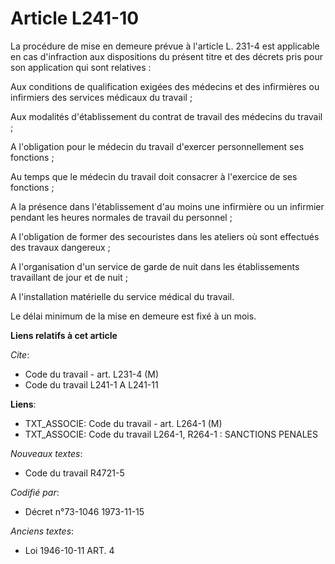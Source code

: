 # Article L241-10

La procédure de mise en demeure prévue à l'article L. 231-4 est applicable en cas d'infraction aux dispositions du présent
titre et des décrets pris pour son application qui sont relatives :

Aux conditions de qualification exigées des médecins et des infirmières ou infirmiers des services médicaux du travail ;

Aux modalités d'établissement du contrat de travail des médecins du travail ;

A l'obligation pour le médecin du travail d'exercer personnellement ses fonctions ;

Au temps que le médecin du travail doit consacrer à l'exercice de ses fonctions ;

A la présence dans l'établissement d'au moins une infirmière ou un infirmier pendant les heures normales de travail du
personnel ;

A l'obligation de former des secouristes dans les ateliers où sont effectués des travaux dangereux ;

A l'organisation d'un service de garde de nuit dans les établissements travaillant de jour et de nuit ;

A l'installation matérielle du service médical du travail.

Le délai minimum de la mise en demeure est fixé à un mois.

**Liens relatifs à cet article**

_Cite_:

  - Code du travail - art. L231-4 (M)
  - Code du travail L241-1 A L241-11

**Liens**:

  - TXT_ASSOCIE: Code du travail - art. L264-1 (M)
  - TXT_ASSOCIE: Code du travail L264-1, R264-1 : SANCTIONS PENALES

_Nouveaux textes_:

  - Code du travail R4721-5

_Codifié par_:

  - Décret n°73-1046 1973-11-15

_Anciens textes_:

  - Loi  1946-10-11 ART. 4
